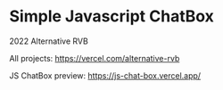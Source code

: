 # Simple Javascript ChatBox

2022 Alternative RVB 

All projects: https://vercel.com/alternative-rvb

JS ChatBox preview: https://js-chat-box.vercel.app/